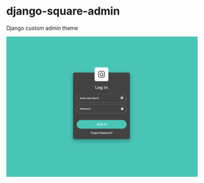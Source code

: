 # django-square-admin
Django custom admin theme

![Screenshot of sign in page](screenshot_signin_page.png)
